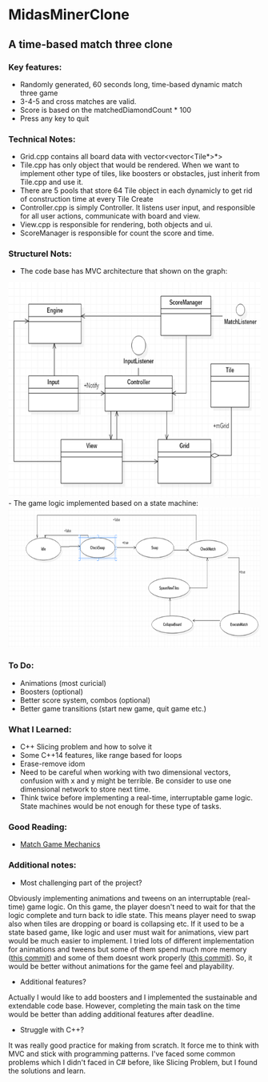 # MidasMinerClone
## A time-based match three clone

### Key features:
- Randomly generated, 60 seconds long, time-based dynamic match three game
- 3-4-5 and cross matches are valid.
- Score is based on the matchedDiamondCount * 100
- Press any key to quit

### Technical Notes:
- Grid.cpp contains all board data with vector<vector<Tile*>*>
- Tile.cpp has only object that would be rendered. When we want to implement other type of tiles, like boosters or obstacles, just inherit from Tile.cpp and use it.
- There are 5 pools that store 64 Tile object in each dynamicly to get rid of construction time at every Tile Create
- Controller.cpp is simply Controller. It listens user input, and responsible for all user actions, communicate with board and view.
- View.cpp is responsible for rendering, both objects and ui.
- ScoreManager is responsible for count the score and time.

### Structurel Nots:
- The code base has MVC architecture that shown on the graph:
<img src="MidasMinerDesign.png" width="680" height="430"/>
- The game logic implemented based on a state machine:
<img src="StateMachine.png" width="800" height="280"/>

### To Do:
- Animations (most curicial)
- Boosters (optional)
- Better score system, combos (optional)
- Better game transitions (start new game, quit game etc.)

### What I Learned:
- C++ Slicing problem and how to solve it
- Some C++14 features, like range based for loops
- Erase-remove idom
- Need to be careful when working with two dimensional vectors, confusion with x and y might be terrible. 
Be consider to use one dimensional network to store next time.
- Think twice before implementing a real-time, interruptable game logic. State machines would be not enough for these type of tasks.

### Good Reading:
- <a href="http://www.gamasutra.com/blogs/JonathanBailey/20150227/237544/Match_Game_Mechanics_An_exhaustive_survey.php" target="_blank">Match Game Mechanics</a>

### Additional notes:
- Most challenging part of the project?

Obviously implementing animations and tweens on an interruptable (real-time) game logic. 
On this game, the player doesn't need to wait for that the logic complete and turn back to idle state.
This means player need to swap also when tiles are dropping or board is collapsing etc.
If it used to be a state based game, like logic and user must wait for animations, view part would be much easier to implement.
I tried lots of different implementation for animations and tweens but some of them spend much more memory (<a href="https://github.com/eusekerci/MidasMinerClone/commit/71c03f6015d2875b747a3c6b24d4c34255c50c6a">this commit</a>) and some of them doesnt work properly (<a href="https://github.com/eusekerci/MidasMinerClone/commit/d7d16e36f5e3c625d8a95e5ffbd5642970407694">this commit</a>).
So, it would be better without animations for the game feel and playability.

- Additional features?

Actually I would like to add boosters and I implemented the sustainable and extendable code base. 
However, completing the main task on the time would be better than adding additional features after deadline.

- Struggle with C++?

It was really good practice for making from scratch. It force me to think with MVC and stick with programming patterns.
I've faced some common problems which I didn't faced in C# before, like Slicing Problem, but I found the solutions and learn.